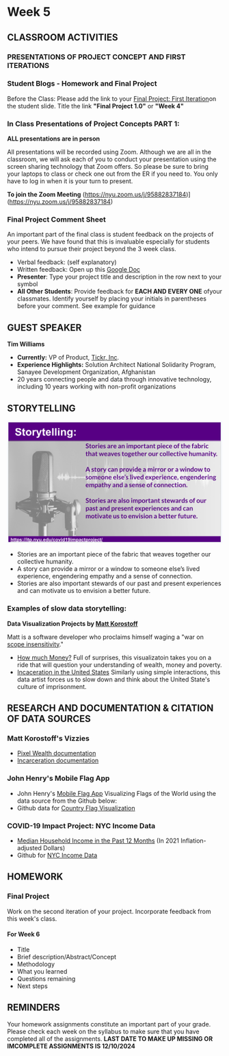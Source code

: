 # Week 5

<!-- ## MORE LINKS ON MEMORIALIZATION

- https://www.nytimes.com/2021/05/21/nyregion/nyc-virus-memorials.html
- https://covidmemorial.online/
- https://metro.co.uk/2021/10/30/memorials-created-around-the-world-for-those-who-have-died-in-pandemic-15514162/
- https://www.theverge.com/2021/6/5/22520169/memorials-to-honor-covid-19-dead-begin-to-take-shape
- https://www.usnews.com/news/best-states/washington-dc/articles/2021-10-30/covid-19-memorial-creators-reflect-as-world-nears-5m-deaths

## "DATA HUMANISM": Giorgia Lupi
We will explore the concept of "Data Humanism" by examining the philosophy and work of noted data artist Giorgia Lupi
- http://giorgialupi.com/ -->

## CLASSROOM ACTIVITIES

### PRESENTATIONS OF PROJECT CONCEPT AND FIRST ITERATIONS

### Student Blogs - Homework and Final Project

Before the Class: Please add the link to your [Final Project: First Iteration](https://docs.google.com/presentation/d/1NVSOgGxW6BMEdycfTfxMvEv8SQU1lIrzWNOBSlW_Y-g/edit#slide=id.g30f7365744f_0_0)on the student slide.  Title the link **"Final Project 1.0"** or **"Week 4"**

### In Class Presentations of Project Concepts PART 1:

**ALL presentations are in person**

All presentations will be recorded using Zoom. Although we are all in the classroom, we will ask each of you to conduct your presentation using the screen sharing technology that Zoom offers. So please be sure to bring your laptops to class or check one out from the ER if you need to. You only have to log in when it is your turn to present.

**To join the Zoom Meeting**
(https://nyu.zoom.us/j/95882837184)](https://nyu.zoom.us/j/95882837184)

### Final Project Comment Sheet

An important part of the final class is student feedback on the projects of your peers. We have found that this is invaluable especially for students who intend to pursue their project beyond the 3 week class.

- Verbal feedback: (self explanatory)
- Written feedback:
  Open up this [Google Doc](https://docs.google.com/document/d/17F1_pS7HJQOujhVinWIkOIk8IqMt7bbSMM3vYMiy9CM/edit?usp=sharing)
- **Presenter**: Type your project title and description in the row next to your symbol
- **All Other Students**: Provide feedback for **EACH AND EVERY ONE** ofyour classmates.  Identify yourself by placing your initials in parentheses before your comment. See example for guidance
  
## GUEST SPEAKER
**Tim Williams**
- **Currently:** VP of Product, [Tickr, Inc](https://tickr.com).
- **Experience Highlights:** Solution Architect National Solidarity Program, Sanayee Development Organization, Afghanistan
- 20 years connecting people and data through innovative technology, including 10 years working with non-profit organizations

## STORYTELLING
![Storytelling](Images/Storytelling.png)
- Stories are an important piece of the fabric that weaves together our collective humanity.
- A story can provide a mirror or a window to someone else’s lived experience, engendering empathy and a sense of connection.
- Stories are also important stewards of our past and present experiences and can motivate us to envision a better future.

### Examples of slow data storytelling: 
**Data Visualization Projects by [Matt Korostoff](https://mkorostoff.github.io/)**

Matt is a software developer who proclaims himself waging a "war on [scope insensitivity](https://www.lesswrong.com/posts/2ftJ38y9SRBCBsCzy/scope-insensitivity)."
- [How much Money?](https://mkorostoff.github.io/1-pixel-wealth/) Full of surprises, this visualizatoin takes you on a ride that will question your understanding of wealth, money and poverty.
- [Incaceration in the United States](https://mkorostoff.github.io/incarceration-in-real-numbers/) Similarly using simple interactions, this data artist forces us to slow down and think about the United State's culture of imprisonment.

## RESEARCH AND DOCUMENTATION & CITATION OF DATA SOURCES
### Matt Korostoff's Vizzies
- [Pixel Wealth documentation](https://github.com/MKorostoff/1-pixel-wealth/blob/master/README.md)
- [Incarceration documentation](https://github.com/MKorostoff/incarceration-in-real-numbers/blob/master/README.md)

### John Henry's Mobile Flag App
- John Henry's [Mobile Flag App](https://github.com/molab-itp/99-Flag-Flow) Visualizing Flags of the World using the data source from the Github below:
- Github data for [Country Flag Visualization](
https://github.com/linssen/country-flag-icons/tree/master
)

### COVID-19 Impact Project: NYC Income Data
- [Median Household Income in the Past 12 Months](https://censusreporter.org/data/map/?table=B19013&geo_ids=04000US36,860|04000US36&primary_geo_id=04000US36#column|B19013001,sumlev|860) (In 2021 Inflation-adjusted Dollars)
- Github for [NYC Income Data](https://github.com/leey611/nyc-covid-map)

## HOMEWORK
### Final Project
Work on the second iteration of your project. Incorporate feedback from this week's class.  
#### For Week 6
- Title
- Brief description/Abstract/Concept
- Methodology
- What you learned
- Questions remaining
- Next steps

## REMINDERS
Your homework assignments constitute an important part of your grade.  Please check each week on the syllabus to make sure that you have completed all of the assignments. **LAST DATE TO MAKE UP MISSING OR IMCOMPLETE ASSIGNMENTS IS 12/10/2024**

<!-- ## CLASSROOM GUEST

Our classroom will be visited by [Tyler Peppel](https://www.linkedin.com/in/tylerpeppel/), an entrepreneur in the data visualization business who is interested in the COVID-19 Impact Project.

## EVALUATIONS:

The final evaluations for the course are due today 03/21/2022. You will be given some time after the presentations to complete your evaluations. Evaluations are confidential and help us to improve on the course. Thank you in advance for your feedback. -->
